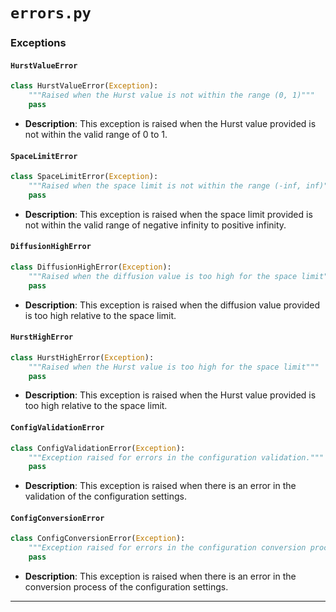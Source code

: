 # `errors.py`

### Exceptions

#### `HurstValueError`

```python
class HurstValueError(Exception):
    """Raised when the Hurst value is not within the range (0, 1)"""
    pass
```

- **Description**: This exception is raised when the Hurst value provided is not within the valid range of 0 to 1.

#### `SpaceLimitError`

```python
class SpaceLimitError(Exception):
    """Raised when the space limit is not within the range (-inf, inf)"""
    pass
```

- **Description**: This exception is raised when the space limit provided is not within the valid range of negative infinity to positive infinity.

#### `DiffusionHighError`

```python
class DiffusionHighError(Exception):
    """Raised when the diffusion value is too high for the space limit"""
    pass
```

- **Description**: This exception is raised when the diffusion value provided is too high relative to the space limit.

#### `HurstHighError`

```python
class HurstHighError(Exception):
    """Raised when the Hurst value is too high for the space limit"""
    pass
```

- **Description**: This exception is raised when the Hurst value provided is too high relative to the space limit.

#### `ConfigValidationError`

```python
class ConfigValidationError(Exception):
    """Exception raised for errors in the configuration validation."""
    pass
```

- **Description**: This exception is raised when there is an error in the validation of the configuration settings.

#### `ConfigConversionError`

```python
class ConfigConversionError(Exception):
    """Exception raised for errors in the configuration conversion process."""
    pass
```

- **Description**: This exception is raised when there is an error in the conversion process of the configuration settings.

---